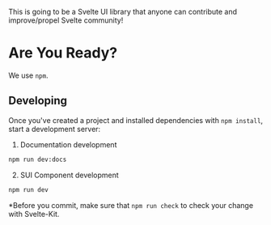 This is going to be a Svelte UI library that anyone can contribute and improve/propel Svelte community!

# Are You Ready?

We use `npm`.

## Developing

Once you've created a project and installed dependencies with `npm install`, start a development server:

1. Documentation development

```bash
npm run dev:docs
```

2. SUI Component development

```bash
npm run dev
```

\*Before you commit, make sure that `npm run check` to check your change with Svelte-Kit.
